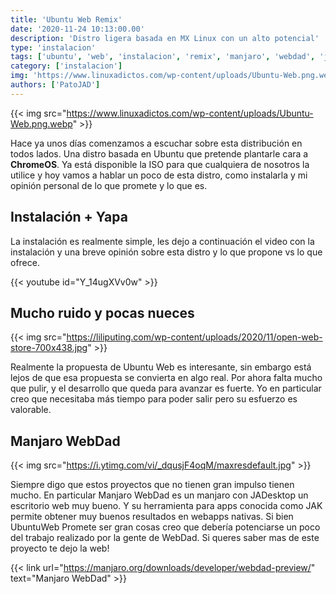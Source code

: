 ```yaml
---
title: 'Ubuntu Web Remix'
date: '2020-11-24 10:13:00.00'
description: 'Distro ligera basada en MX Linux con un alto potencial'
type: 'instalacion'
tags: ['ubuntu', 'web', 'instalacion', 'remix', 'manjaro', 'webdad', 'jade']
category: ['instalacion']
img: 'https://www.linuxadictos.com/wp-content/uploads/Ubuntu-Web.png.webp'
authors: ['PatoJAD']
---
```


{{< img src="https://www.linuxadictos.com/wp-content/uploads/Ubuntu-Web.png.webp" >}}

Hace ya unos días comenzamos a escuchar sobre esta distribución en todos lados. Una distro basada en Ubuntu que pretende plantarle cara a **ChromeOS**. Ya está disponible la ISO para que cualquiera de nosotros la utilice y hoy vamos a hablar un poco de esta distro, como instalarla y mi opinión personal de lo que promete y lo que es.

## Instalación + Yapa

La instalación es realmente simple, les dejo a continuación el video con la instalación y una breve opinión sobre esta distro y lo que propone vs lo que ofrece.

{{< youtube id="Y_14ugXVv0w" >}}

## Mucho ruido y pocas nueces

{{< img src="https://liliputing.com/wp-content/uploads/2020/11/open-web-store-700x438.jpg" >}}

Realmente la propuesta de Ubuntu Web es interesante, sin embargo está lejos de que esa propuesta se convierta en algo real. Por ahora falta mucho que pulir, y el desarrollo que queda para avanzar es fuerte. Yo en particular creo que necesitaba más tiempo para poder salir pero su esfuerzo es valorable.

## Manjaro WebDad

{{< img src="https://i.ytimg.com/vi/_dqusjF4oqM/maxresdefault.jpg" >}}

Siempre digo que estos proyectos que no tienen gran impulso tienen mucho. En particular Manjaro WebDad es un manjaro con JADesktop un escritorio web muy bueno. Y su herramienta para apps conocida como JAK permite obtener muy buenos resultados en webapps nativas. Si bien UbuntuWeb Promete ser gran cosas creo que debería potenciarse un poco del trabajo realizado por la gente de WebDad. Si queres saber mas de este proyecto te dejo la web!

{{< link url="https://manjaro.org/downloads/developer/webdad-preview/" text="Manjaro WebDad" >}}
